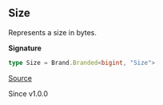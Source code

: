 ## Size

Represents a size in bytes.

**Signature**

```ts
type Size = Brand.Branded<bigint, "Size">
```

[Source](https://github.com/Effect-TS/effect/tree/main/packages/platform/src/FileSystem.ts#L260)

Since v1.0.0